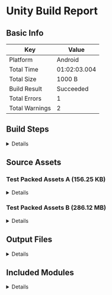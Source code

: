 # Unity Build Report
## Basic Info
| Key | Value |
| --- | --- |
| Platform | Android |
| Total Time | 01:02:03.004|
| Total Size | 1000 B |
| Build Result | Succeeded |
| Total Errors | 1 |
| Total Warnings | 2 |
## Build Steps
<details><summary>Details</summary>

### Test Build Step1 (01:20:03.444)
- **Test Build Step2** (00:01:02.003)
  - :information_source: This is Test Step2 Log
- **Test Build Step3** (00:02:03.123)
  - :warning: This is Test Step3 Warning 1
  - :warning: This is Test Step3 Warning 2
  - :warning: This is Test Step3 Warning 3
  - :warning: New-line message.
  - :x: This is Test Step3 Error
  - :x: New-line message.
- **Test Build Step4** (00:30:10.111)
</details>

## Source Assets
### Test Packed Assets A (156.25 KB)
<details><summary>Details</summary>

| File | Size |
| --- | --- |
| Packed Asset A-1 | 146.48 KB |
| Packed Asset A-2 | 9.77 KB |
</details>

### Test Packed Assets B (286.12 MB)
<details><summary>Details</summary>

| File | Size |
| --- | --- |
| Packed Asset B-2 | 286.10 MB |
| Packed Asset B-1 | 19.53 KB |
| Packed Asset B-3 | 250 B |
</details>

## Output Files
<details><summary>Details</summary>

| File | Size |
| --- | --- |
| TestBuildFile1 | 100 B |
| TestBuildFile2 | 1.95 KB |
| TestBuildFile3 | 29.30 KB |
</details>

## Included Modules
<details><summary>Details</summary>

- **AndroidJNI Module**
- **Animation Module**
   - Animator
   - AnimatorController
   - AnimatorOverrideController
- **Audio Module**
   - AudioBehaviour
     - Assets/Scenes/SampleScene.unity
   - AudioClip
   - AudioListener
     - Assets/Scenes/SampleScene.unity
</details>

